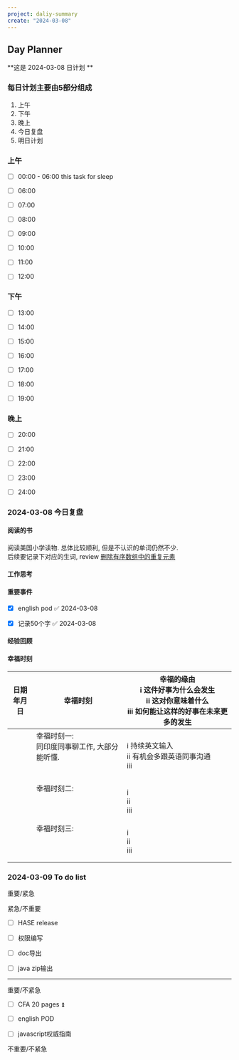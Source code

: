 ```yaml
---
project: daliy-summary
create: "2024-03-08"
---
```


## Day Planner
**这是  2024-03-08 日计划 **


### 每日计划主要由5部分组成
1. 上午
2. 下午
3. 晚上
4. 今日复盘
5. 明日计划

### 上午
- [ ] 00:00 - 06:00 this task for sleep
* [ ] 06:00  
* [ ] 07:00  
* [ ] 08:00
* [ ] 09:00
* [ ] 10:00
* [ ] 11:00 
* [ ] 12:00 




### 下午
* [ ] 13:00 
* [ ] 14:00 
* [ ] 15:00
* [ ] 16:00
* [ ] 17:00
* [ ] 18:00
* [ ] 19:00




### 晚上
* [ ] 20:00
* [ ] 21:00
* [ ] 22:00
* [ ] 23:00
* [ ] 24:00





###  2024-03-08 今日复盘

#### 阅读的书

阅读美国小学读物.  总体比较顺利, 但是不认识的单词仍然不少.   
后续要记录下对应的生词,  review
[删除有序数组中的重复元素](https://leetcode.cn/problems/remove-duplicates-from-sorted-array/description/?envType=study-plan-v2&envId=top-interview-150)
#### 工作思考



#### 重要事件
- [x] english pod ✅ 2024-03-08
- [x] 记录50个字 ✅ 2024-03-08


#### 经验回顾


#### 幸福时刻
| 日期<br>年月日 | 幸福时刻                                                       | 幸福的缘由<br>i 这件好事为什么会发生<br>ii 这对你意味着什么<br>iii 如何能让这样的好事在未来更多的发生 |
| --------- | ---------------------------------------------------------- | ------------------------------------------------------------- |
|           | 幸福时刻一:                   <br>同印度同事聊工作, 大部分能听懂.<br><br><br> | i  持续英文输入<br>ii 有机会多跟英语同事沟通<br>iii<br>                        |
|           | 幸福时刻二:<br><br><br><br>                                     | i<br>ii<br>iii<br>                                            |
|           | 幸福时刻三:<br><br><br><br>                                     | i<br>ii<br>iii<br>                                            |




### 2024-03-09 To do list

重要/紧急



紧急/不重要                                                                    
- [ ] HASE release
- [ ] 权限编写
- [ ] doc导出
- [ ] java zip输出




---
重要/不紧急
* [ ] CFA  20 pages ⏫
- [ ] english POD
- [ ] javascript权威指南



不重要/不紧急                                                                



